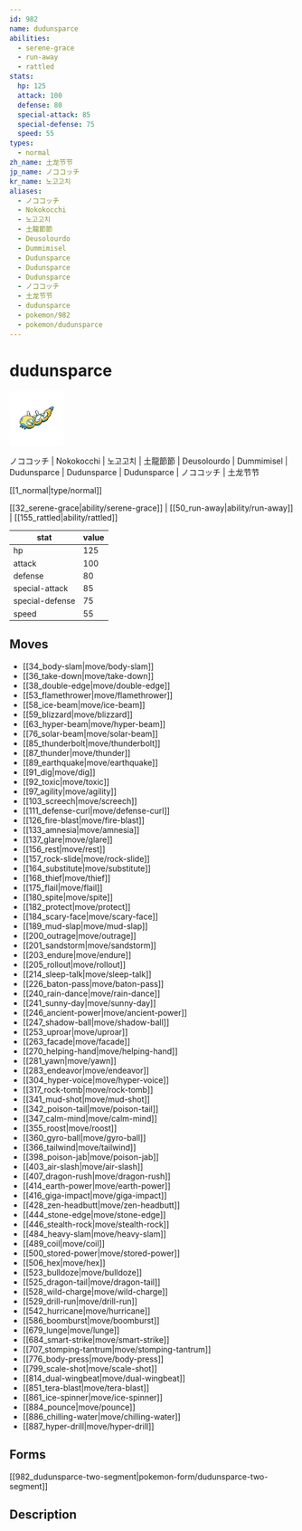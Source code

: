 ```yaml
---
id: 982
name: dudunsparce
abilities:
  - serene-grace
  - run-away
  - rattled
stats:
  hp: 125
  attack: 100
  defense: 80
  special-attack: 85
  special-defense: 75
  speed: 55
types:
  - normal
zh_name: 土龙节节
jp_name: ノココッチ
kr_name: 노고고치
aliases:
  - ノココッチ
  - Nokokocchi
  - 노고고치
  - 土龍節節
  - Deusolourdo
  - Dummimisel
  - Dudunsparce
  - Dudunsparce
  - Dudunsparce
  - ノココッチ
  - 土龙节节
  - dudunsparce
  - pokemon/982
  - pokemon/dudunsparce
---
```

# dudunsparce

![](https://raw.githubusercontent.com/PokeAPI/sprites/master/sprites/pokemon/982.png)

ノココッチ | Nokokocchi | 노고고치 | 土龍節節 | Deusolourdo | Dummimisel | Dudunsparce | Dudunsparce | Dudunsparce | ノココッチ | 土龙节节

[[1_normal|type/normal]]

[[32_serene-grace|ability/serene-grace]] | [[50_run-away|ability/run-away]] | [[155_rattled|ability/rattled]]

|stat|value|
|---|---|
|hp|125|
|attack|100|
|defense|80|
|special-attack|85|
|special-defense|75|
|speed|55|


## Moves

- [[34_body-slam|move/body-slam]]
- [[36_take-down|move/take-down]]
- [[38_double-edge|move/double-edge]]
- [[53_flamethrower|move/flamethrower]]
- [[58_ice-beam|move/ice-beam]]
- [[59_blizzard|move/blizzard]]
- [[63_hyper-beam|move/hyper-beam]]
- [[76_solar-beam|move/solar-beam]]
- [[85_thunderbolt|move/thunderbolt]]
- [[87_thunder|move/thunder]]
- [[89_earthquake|move/earthquake]]
- [[91_dig|move/dig]]
- [[92_toxic|move/toxic]]
- [[97_agility|move/agility]]
- [[103_screech|move/screech]]
- [[111_defense-curl|move/defense-curl]]
- [[126_fire-blast|move/fire-blast]]
- [[133_amnesia|move/amnesia]]
- [[137_glare|move/glare]]
- [[156_rest|move/rest]]
- [[157_rock-slide|move/rock-slide]]
- [[164_substitute|move/substitute]]
- [[168_thief|move/thief]]
- [[175_flail|move/flail]]
- [[180_spite|move/spite]]
- [[182_protect|move/protect]]
- [[184_scary-face|move/scary-face]]
- [[189_mud-slap|move/mud-slap]]
- [[200_outrage|move/outrage]]
- [[201_sandstorm|move/sandstorm]]
- [[203_endure|move/endure]]
- [[205_rollout|move/rollout]]
- [[214_sleep-talk|move/sleep-talk]]
- [[226_baton-pass|move/baton-pass]]
- [[240_rain-dance|move/rain-dance]]
- [[241_sunny-day|move/sunny-day]]
- [[246_ancient-power|move/ancient-power]]
- [[247_shadow-ball|move/shadow-ball]]
- [[253_uproar|move/uproar]]
- [[263_facade|move/facade]]
- [[270_helping-hand|move/helping-hand]]
- [[281_yawn|move/yawn]]
- [[283_endeavor|move/endeavor]]
- [[304_hyper-voice|move/hyper-voice]]
- [[317_rock-tomb|move/rock-tomb]]
- [[341_mud-shot|move/mud-shot]]
- [[342_poison-tail|move/poison-tail]]
- [[347_calm-mind|move/calm-mind]]
- [[355_roost|move/roost]]
- [[360_gyro-ball|move/gyro-ball]]
- [[366_tailwind|move/tailwind]]
- [[398_poison-jab|move/poison-jab]]
- [[403_air-slash|move/air-slash]]
- [[407_dragon-rush|move/dragon-rush]]
- [[414_earth-power|move/earth-power]]
- [[416_giga-impact|move/giga-impact]]
- [[428_zen-headbutt|move/zen-headbutt]]
- [[444_stone-edge|move/stone-edge]]
- [[446_stealth-rock|move/stealth-rock]]
- [[484_heavy-slam|move/heavy-slam]]
- [[489_coil|move/coil]]
- [[500_stored-power|move/stored-power]]
- [[506_hex|move/hex]]
- [[523_bulldoze|move/bulldoze]]
- [[525_dragon-tail|move/dragon-tail]]
- [[528_wild-charge|move/wild-charge]]
- [[529_drill-run|move/drill-run]]
- [[542_hurricane|move/hurricane]]
- [[586_boomburst|move/boomburst]]
- [[679_lunge|move/lunge]]
- [[684_smart-strike|move/smart-strike]]
- [[707_stomping-tantrum|move/stomping-tantrum]]
- [[776_body-press|move/body-press]]
- [[799_scale-shot|move/scale-shot]]
- [[814_dual-wingbeat|move/dual-wingbeat]]
- [[851_tera-blast|move/tera-blast]]
- [[861_ice-spinner|move/ice-spinner]]
- [[884_pounce|move/pounce]]
- [[886_chilling-water|move/chilling-water]]
- [[887_hyper-drill|move/hyper-drill]]

## Forms



[[982_dudunsparce-two-segment|pokemon-form/dudunsparce-two-segment]]

## Description




